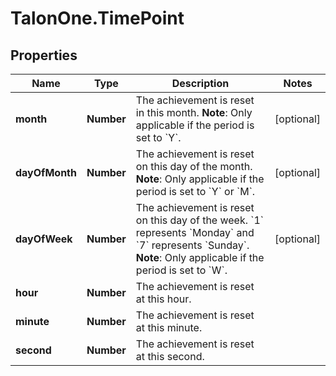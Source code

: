 # TalonOne.TimePoint

## Properties

Name | Type | Description | Notes
------------ | ------------- | ------------- | -------------
**month** | **Number** | The achievement is reset in this month.  **Note**: Only applicable if the period is set to &#x60;Y&#x60;.  | [optional] 
**dayOfMonth** | **Number** | The achievement is reset on this day of the month.  **Note**: Only applicable if the period is set to &#x60;Y&#x60; or &#x60;M&#x60;.  | [optional] 
**dayOfWeek** | **Number** | The achievement is reset on this day of the week. &#x60;1&#x60; represents &#x60;Monday&#x60; and &#x60;7&#x60; represents &#x60;Sunday&#x60;.  **Note**: Only applicable if the period is set to &#x60;W&#x60;.  | [optional] 
**hour** | **Number** | The achievement is reset at this hour. | 
**minute** | **Number** | The achievement is reset at this minute. | 
**second** | **Number** | The achievement is reset at this second. | 


